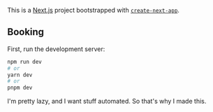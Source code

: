 This is a [Next.js](https://nextjs.org/) project bootstrapped with [`create-next-app`](https://github.com/vercel/next.js/tree/canary/packages/create-next-app).

## Booking

First, run the development server:

```bash
npm run dev
# or
yarn dev
# or
pnpm dev
```

I'm pretty lazy, and I want stuff automated. So that's why I made this.



